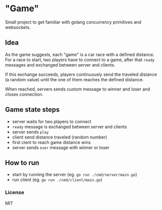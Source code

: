 # "Game"

Small project to get familiar with golang concurrency primitives and websockets.

## Idea
As the game suggests, each "game" is a car race with a defined distance. For a race to start, two players have to connect to a game, after that `ready` messages and exchanged between server and clients. 

If this exchange succeeds, players continuously send the traveled distance (a random value) until the one of them reaches the defined distance.

When reached, servers sends custom message to winner and loser and closes connection.

## Game state steps
- server waits for two players to connect
- `ready` message is exchanged between server and clients
- server sends `play`
- client send distance traveled (random number)
- first cient to reach game distance wins
- server sends `over` message with winner or loser

## How to run
- start by running the server (eg. `go run ./cmd/server/main.go`)
- run client (eg. `go run ./cmd/client/main.go`)

### License

MIT

